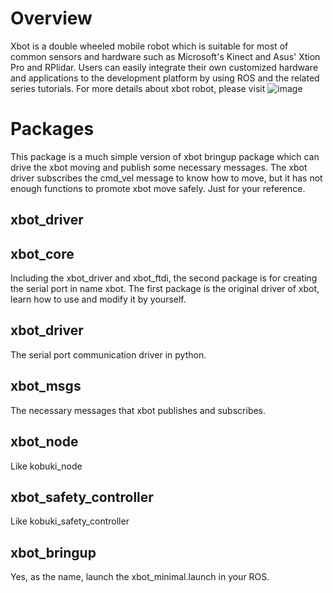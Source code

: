 # Overview
Xbot is a double wheeled mobile robot which is suitable for most of common sensors and hardware such as Microsoft's Kinect and Asus' Xtion Pro and RPlidar. Users can easily integrate their own customized hardware and applications to the development platform by using ROS and the related series tutorials. For more details about xbot robot, please visit [](http://www.xbot.com.)
![image](https://github.com/yowlings/xbot/blob/master/xbot.png)

# Packages
This package is a much simple version of xbot bringup package which can drive the xbot moving and publish some necessary messages. The xbot driver subscribes the cmd_vel message to know how to move, but it has not enough functions to promote xbot move safely. Just for your reference.

## xbot_driver

## xbot_core
Including the xbot_driver and xbot_ftdi, the second package is for creating the serial port in name xbot. The first package is the original driver of xbot, learn how to use and modify it by yourself.

## xbot_driver
The serial port communication driver in python.

## xbot_msgs
The necessary messages that xbot publishes and subscribes.

## xbot_node
Like kobuki_node

## xbot_safety_controller
Like kobuki_safety_controller

## xbot_bringup
Yes, as the name, launch the xbot_minimal.launch in your ROS.
